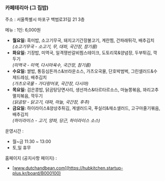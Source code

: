 ### 카페테리아 (그 집밥)

주소 : 서울특별시 마포구 백범로31길 21 3층

메뉴 : 
1인: 6,000원
- **월요일:** 흑미밥, 소고기무국, 돼지고기간장불고기, 계란찜, 건파래튀각, 배추김치  
  *(소고기무국 - 소고기, 무, 대파, 국간장, 참기름)*
- **화요일:** 기장밥, 미역국, 일격쟁반갈비찜스테이크, 도토리묵&양념장, 두부튀김, 깍두기  
  *(미역국 - 미역, 다시마육수, 국간장, 참기름)*
- **수요일:** 쌀밥, 통등심돈까스&브라운소스, 가츠오국물, 단호박범벅, 그린샐러드&수제드레싱, 배추김치  
  *(가츠오국물 - 가다랑어포, 국간장, 다시마)*
- **목요일:** 검은콩밥, 닭곰탕당면사리, 생선까스&타르타르소스, 마늘쫑볶음, 꽈리고추멸치볶음, 깍두기  
  *(닭곰탕 - 닭고기, 대파, 마늘, 국간장, 후추)*
- **금요일:** 하이라이스&양상추튀김, 계샐러드국, 푸실리&채소샐러드, 고구마줄기볶음, 배추김치  
  *(하이라이스 - 고기, 양파, 당근, 하이라이스 소스)*

운영시간 : 
- 월~금 11:30 ~ 13:00
- 토,일 휴무

홈페이지 (공지사항 페이지) : 
- [www.dutchandbean.com](https://hubkitchen.startup-plus.kr/board/B000100)
